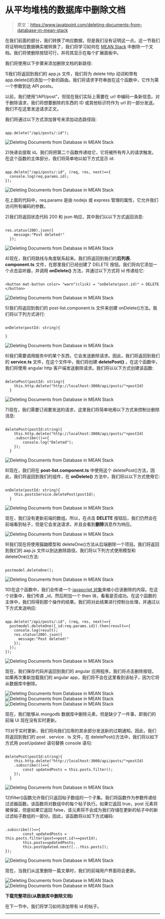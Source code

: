 # 从平均堆栈的数据库中删除文档

> 原文：<https://www.javatpoint.com/deleting-documents-from-database-in-mean-stack>

在我们前面的部分，我们转换了响应数据，但是我们没有证明这一点。这一节我们将证明响应数据确实被转换了，我们将学习如何在 [MEAN Stack](https://www.javatpoint.com/mean-stack) 中删除一个文档。我们将使删除按钮可行，并将其显示在每个扩展面板中。

我们将使用以下步骤来添加删除文档的新路径:

1)我们将返回到我们的 app.js 文件，我们将为 delete http 动词和带有 app.delete()的添加一个新的路由。我们将请求字符串放在这个函数中，它作为第一个参数到达 API posts。

以前，我们使用“/API/post”，但现在我们实际上需要在 url 中编码一条新信息。对于删除请求，我们将想要删除的东西的 ID 或其他标识符作为 url 的一部分发送。我们不在这里发送请求正文。

我们将通过以下方式添加冒号来添加动态路径段:

```

app.delete("/api/posts/:id");

```

![Deleting Documents from Database in MEAN Stack](img/32920e017ec1ce0b6437d14228f84019.png)

2)快递会提取 id。我们将把第二个函数传递给它，它将被所有传入的请求触发。在这个函数的主体部分，我们将简单地以如下方式显示 id:

```

app.delete("/api/posts/:id", (req, res, next)=>{
  console.log(req.params.id);
});

```

![Deleting Documents from Database in MEAN Stack](img/ea16de9c6db97dfb109d58de3e9cd39e.png)

在上面的代码中，req.params 是由 nodejs 或 express 管理的属性，它允许我们访问所有编码的参数。

2)我们将返回状态代码 200 和 json 响应，其中我们以以下方式返回消息:

```

res.status(200).json({
    message:"Post deleted!"
  });

```

![Deleting Documents from Database in MEAN Stack](img/97a49cbf7ce931c1f14990d4cc7a64c3.png)

4)现在，我们将路线与角度联系起来。我们将返回到我们的**后列表. component.ts** 文件，在那里我们已经创建了 DELETE 按钮。我们将向它添加一个点击监听器，并调用 **onDelete()** 方法，并通过以下方式将 id 传递给它:

```

<button mat-button color= "warn"(click) = "onDelete(post.id)" > DELETE </button>

```

![Deleting Documents from Database in MEAN Stack](img/81cf62941b7ea658d19a00733320942e.png)

5)我们将返回到我们的 post-list.component.ts 文件来创建 onDelete()方法。我们将以下列方式进行:

```

onDelete(postId: string){

}

```

![Deleting Documents from Database in MEAN Stack](img/388999ad688315bc7e9aa69da95f8e59.png)

6)我们需要调用服务中的某个东西，它会发送删除请求。因此，我们将返回到我们的 **service.ts** 文件，在这个文件中，我们将创建 **deletePost()** 。在这个函数中，我们将使用 angular http 客户端发送删除请求。我们将以以下方式创建该函数:

```

deletePost(postId: string){
    this.http.delete("http://localhost:3000/api/posts/"+postId)
  }

```

![Deleting Documents from Database in MEAN Stack](img/84a91b973dd1829cd71b003e62ee8e51.png)

7)现在，我们需要订阅要发送的请求，这里我们将简单地用以下方式来控制台删除消息:

```

deletePost(postId:string){
    this.http.delete("http://localhost:3000/api/posts/"+postId)
    .subscribe(()=>{
        console.log("Deleted");
    });
  }

```

![Deleting Documents from Database in MEAN Stack](img/b00944721bdeaa12a268a77af21c8284.png)

8)现在，我们将在 **post-list.component.ts** 中使用这个 deletePost()方法，因此，我们将返回到我们的组件，在 **onDelete()** 方法中，我们将以以下方式使用它:

```

onDelete(postId: string){
    this.postsService.deletePost(postId);
  }

```

![Deleting Documents from Database in MEAN Stack](img/d1811e23226edb4979af04aee2b1569e.png)

现在，我们没有更新前端的数组。所以，在点击 **DELETE** 按钮后，我们仍然会在前端看到帖子，但是它会发送请求，并且会看到**删除**消息作为响应。

![Deleting Documents from Database in MEAN Stack](img/58b2d8b4812579af24858c74153163c4.png)

9)我们现在将使用猫鼬模型和 deleteOne()方法从后端删除一个项目。我们将返回到我们的 aap.js 文件以到达删除路径。我们将以下列方式使用模型和 deleteOne()方法:

```

postmodel.deleteOne();

```

![Deleting Documents from Database in MEAN Stack](img/d1e6358302a71f35d20fca58a84d282d.png)

10)在这个函数中，我们会传递一个 [javascript 对象](https://www.javatpoint.com/javascript-objects)来缩小应该删除的内容。在这个对象中，我们传递 _id，然后附加一个 then 块，看看是否成功。在这个函数的主体中，我们将得到那个操作的结果。我们将对此结果进行控制台处理，并通过以下方式发送响应:

```

app.delete("/api/posts/:id", (req, res, next)=>{
  postmodel.deleteOne({_id:req.params.id}).then(result=>{
    console.log(result);
    res.status(200).json({
      message:"Post deleted!"
    });
  });
});

```

![Deleting Documents from Database in MEAN Stack](img/f776221b12119e221926cd30de8d77d4.png)

现在，我们保存代码并返回到我们的 angular 应用程序。我们将点击删除按钮，如果再次重新加载我们的 angular app，我们将不会在这里看到该帖子，因为它将从数据库中删除。

![Deleting Documents from Database in MEAN Stack](img/38000de70da3abb8c96462d4a7cb7322.png)
![Deleting Documents from Database in MEAN Stack](img/1550fc40089cd951432fa715d252b239.png)
![Deleting Documents from Database in MEAN Stack](img/d7f0ee19808f865464164e2157d29cde.png)

现在，我们能够从 mongodb 数据库中删除元素，但是缺少了一件事，即我们的前端 Ui 现在没有实时更新。

11)对于实时更新，我们将向我们应用的其余部分发送新的过期通知。因此，我们将返回到我们的 post . service . ts 文件，在 deletePost()方法中，我们将以如下方式用 postUpdated 语句替换 console 语句:

```

deletePost(postId:string){
    this.http.delete("http://localhost:3000/api/posts/"+postId)
    .subscribe(()=>{
        const updatedPosts = this.posts.filter();
    });
  }

```

![Deleting Documents from Database in MEAN Stack](img/1597089abbea298a2d3b95ddf12925d2.png)

12)filter()函数允许我们只返回帖子数组的一个子集。我们将函数作为参数传递给过滤器函数。该函数将对数组中的每个帖子执行。如果它返回 true，post 元素将被保留，但是如果它返回 false，该元素将不会成为我们存储在更新的帖子中的新过滤帖子数组的一部分。因此，该函数将以如下方式编码:

```

.subscribe(()=>{
        const updatedPosts = this.posts.filter(post=>post.id!==postId);
        this.posts=updatedPosts;
        this.postUpdated.next([...this.posts]);
});

```

![Deleting Documents from Database in MEAN Stack](img/e92c3c24dec40492db52a667003dab95.png)

现在，当我们从这里删除一篇文章时，我们的前端用户界面将会更新。

![Deleting Documents from Database in MEAN Stack](img/0353de56b36597fb6c1df0e215f1bad0.png)
![Deleting Documents from Database in MEAN Stack](img/740c50458a0c3f0e07e5ad489d05583e.png)

**下载完整项目(从数据库中删除文档)**

在下一节中，我们将学习如何添加带有 id 的帖子。

* * *